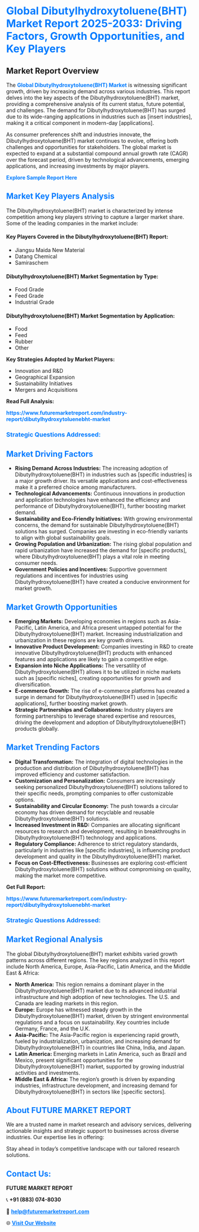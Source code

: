<h1 style="color: #007BFF;">Global Dibutylhydroxytoluene(BHT) Market Report 2025-2033: Driving Factors, Growth Opportunities, and Key Players</h1>

<section id="overview">
<h2>Market Report Overview</h2>
<p>The <a href="https://www.futuremarketreport.com/industry-report/dibutylhydroxytoluenebht-market" style="color: #007BFF; text-decoration: none;"><strong>Global Dibutylhydroxytoluene(BHT) Market</strong></a> is witnessing significant growth, driven by increasing demand across various industries. This report delves into the key aspects of the Dibutylhydroxytoluene(BHT) market, providing a comprehensive analysis of its current status, future potential, and challenges. The demand for Dibutylhydroxytoluene(BHT) has surged due to its wide-ranging applications in industries such as [insert industries], making it a critical component in modern-day [applications].</p>
<p>As consumer preferences shift and industries innovate, the Dibutylhydroxytoluene(BHT) market continues to evolve, offering both challenges and opportunities for stakeholders. The global market is expected to expand at a substantial compound annual growth rate (CAGR) over the forecast period, driven by technological advancements, emerging applications, and increasing investments by major players.</p>
</section>

<section id="overview">
<p><a href="https://www.futuremarketreport.com/request-sample/reportId=46923" style="color: #007BFF; text-decoration: none;"><strong>Explore Sample Report Here</strong></a></p>
</section>

<section id="key-players">
<h2 style="color: #007BFF;">Market Key Players Analysis</h2>
<p>The Dibutylhydroxytoluene(BHT) market is characterized by intense competition among key players striving to capture a larger market share. Some of the leading companies in the market include:</p>
<h4>Key Players Covered in the Dibutylhydroxytoluene(BHT) Report:</h4>
<ul><li>Jiangsu Maida New Material</li><li>Datang Chemical</li><li>Samiraschem</li></ul>
<h4>Dibutylhydroxytoluene(BHT) Market Segmentation by Type:</h4>
<ul><li>Food Grade</li><li>Feed Grade</li><li>Industrial Grade</li></ul>

<h4>Dibutylhydroxytoluene(BHT) Market Segmentation by Application:</h4>
<ul><li>Food</li><li>Feed</li><li>Rubber</li><li>Other</li></ul>
<p><strong>Key Strategies Adopted by Market Players:</strong></p>
<ul>
<li>Innovation and R&D</li>
<li>Geographical Expansion</li>
<li>Sustainability Initiatives</li>
<li>Mergers and Acquisitions</li>
</ul>
</section>

<section>
<p><strong>Read Full Analysis: </strong></p><a href="https://www.futuremarketreport.com/industry-report/dibutylhydroxytoluenebht-market" style="color: #007BFF; text-decoration: none;"><strong>https://www.futuremarketreport.com/industry-report/dibutylhydroxytoluenebht-market</strong></a>
<h3 style="color: #007BFF;">Strategic Questions Addressed:</h3>
</section>

<section id="driving-factors">
<h2 style="color: #007BFF;">Market Driving Factors</h2>
<ul>
<li><strong>Rising Demand Across Industries:</strong> The increasing adoption of Dibutylhydroxytoluene(BHT) in industries such as [specific industries] is a major growth driver. Its versatile applications and cost-effectiveness make it a preferred choice among manufacturers.</li>
<li><strong>Technological Advancements:</strong> Continuous innovations in production and application technologies have enhanced the efficiency and performance of Dibutylhydroxytoluene(BHT), further boosting market demand.</li>
<li><strong>Sustainability and Eco-Friendly Initiatives:</strong> With growing environmental concerns, the demand for sustainable Dibutylhydroxytoluene(BHT) solutions has surged. Companies are investing in eco-friendly variants to align with global sustainability goals.</li>
<li><strong>Growing Population and Urbanization:</strong> The rising global population and rapid urbanization have increased the demand for [specific products], where Dibutylhydroxytoluene(BHT) plays a vital role in meeting consumer needs.</li>
<li><strong>Government Policies and Incentives:</strong> Supportive government regulations and incentives for industries using Dibutylhydroxytoluene(BHT) have created a conducive environment for market growth.</li>
</ul>
</section>

<section id="growth-opportunities">
<h2 style="color: #007BFF;">Market Growth Opportunities</h2>
<ul>
<li><strong>Emerging Markets:</strong> Developing economies in regions such as Asia-Pacific, Latin America, and Africa present untapped potential for the Dibutylhydroxytoluene(BHT) market. Increasing industrialization and urbanization in these regions are key growth drivers.</li>
<li><strong>Innovative Product Development:</strong> Companies investing in R&D to create innovative Dibutylhydroxytoluene(BHT) products with enhanced features and applications are likely to gain a competitive edge.</li>
<li><strong>Expansion into Niche Applications:</strong> The versatility of Dibutylhydroxytoluene(BHT) allows it to be utilized in niche markets such as [specific niches], creating opportunities for growth and diversification.</li>
<li><strong>E-commerce Growth:</strong> The rise of e-commerce platforms has created a surge in demand for Dibutylhydroxytoluene(BHT) used in [specific applications], further boosting market growth.</li>
<li><strong>Strategic Partnerships and Collaborations:</strong> Industry players are forming partnerships to leverage shared expertise and resources, driving the development and adoption of Dibutylhydroxytoluene(BHT) products globally.</li>
</ul>
</section>

<section id="trending-factors">
<h2 style="color: #007BFF;">Market Trending Factors</h2>
<ul>
<li><strong>Digital Transformation:</strong> The integration of digital technologies in the production and distribution of Dibutylhydroxytoluene(BHT) has improved efficiency and customer satisfaction.</li>
<li><strong>Customization and Personalization:</strong> Consumers are increasingly seeking personalized Dibutylhydroxytoluene(BHT) solutions tailored to their specific needs, prompting companies to offer customizable options.</li>
<li><strong>Sustainability and Circular Economy:</strong> The push towards a circular economy has driven demand for recyclable and reusable Dibutylhydroxytoluene(BHT) solutions.</li>
<li><strong>Increased Investment in R&D:</strong> Companies are allocating significant resources to research and development, resulting in breakthroughs in Dibutylhydroxytoluene(BHT) technology and applications.</li>
<li><strong>Regulatory Compliance:</strong> Adherence to strict regulatory standards, particularly in industries like [specific industries], is influencing product development and quality in the Dibutylhydroxytoluene(BHT) market.</li>
<li><strong>Focus on Cost-Effectiveness:</strong> Businesses are exploring cost-efficient Dibutylhydroxytoluene(BHT) solutions without compromising on quality, making the market more competitive.</li>
</ul>
</section>

<section>
<p><strong>Get Full Report: </strong></p><a href="https://www.futuremarketreport.com/industry-report/dibutylhydroxytoluenebht-market" style="color: #007BFF; text-decoration: none;"><strong>https://www.futuremarketreport.com/industry-report/dibutylhydroxytoluenebht-market</strong></a>
<h3 style="color: #007BFF;">Strategic Questions Addressed:</h3>
</section>


<section id="regional-analysis">
<h2 style="color: #007BFF;">Market Regional Analysis</h2>
<p>The global Dibutylhydroxytoluene(BHT) market exhibits varied growth patterns across different regions. The key regions analyzed in this report include North America, Europe, Asia-Pacific, Latin America, and the Middle East & Africa:</p>
<ul>
<li><strong>North America:</strong> This region remains a dominant player in the Dibutylhydroxytoluene(BHT) market due to its advanced industrial infrastructure and high adoption of new technologies. The U.S. and Canada are leading markets in this region.</li>
<li><strong>Europe:</strong> Europe has witnessed steady growth in the Dibutylhydroxytoluene(BHT) market, driven by stringent environmental regulations and a focus on sustainability. Key countries include Germany, France, and the U.K.</li>
<li><strong>Asia-Pacific:</strong> The Asia-Pacific region is experiencing rapid growth, fueled by industrialization, urbanization, and increasing demand for Dibutylhydroxytoluene(BHT) in countries like China, India, and Japan.</li>
<li><strong>Latin America:</strong> Emerging markets in Latin America, such as Brazil and Mexico, present significant opportunities for the Dibutylhydroxytoluene(BHT) market, supported by growing industrial activities and investments.</li>
<li><strong>Middle East & Africa:</strong> The region’s growth is driven by expanding industries, infrastructure development, and increasing demand for Dibutylhydroxytoluene(BHT) in sectors like [specific sectors].</li>
</ul>
</section>

<footer>
<h2 style="color: #007BFF;">About FUTURE MARKET REPORT</h2>
<p>We are a trusted name in market research and advisory services, delivering actionable insights and strategic support to businesses across diverse industries. Our expertise lies in offering:</p>

<p>Stay ahead in today’s competitive landscape with our tailored research solutions.</p>

<h2 style="color: #007BFF;">Contact Us:</h2>
<p><strong>FUTURE MARKET REPORT</strong></p>
<p>📞 <strong>+91 (883) 074-8030</strong></p>
<p>📧 <strong><a href="mailto:help@futuremarketreport.com" style="color: #007BFF;">help@futuremarketreport.com</a></strong></p>
<p>🌐 <strong><a href="https://www.futuremarketreport.com/" style="color: #007BFF;">Visit Our Website</a></strong></p>
</footer>